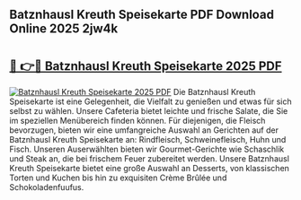 ## Batznhausl Kreuth Speisekarte PDF Download Online 2025 2jw4k

# <h2><a href="http://gcd3ell.nevu.top/?p=Batznhausl+Kreuth+Speisekarte">🔗 👉🔴 Batznhausl Kreuth Speisekarte 2025 PDF</a></h2>

[![Batznhausl Kreuth Speisekarte 2025 PDF](https://i.imgur.com/dBaPXMq.png)](http://gcd3ell.nevu.top/?p=Batznhausl+Kreuth+Speisekarte)
Die Batznhausl Kreuth Speisekarte ist eine Gelegenheit, die Vielfalt zu genießen und etwas für sich selbst zu wählen. Unsere Cafeteria bietet leichte und frische Salate, die Sie im speziellen Menübereich finden können. Für diejenigen, die Fleisch bevorzugen, bieten wir eine umfangreiche Auswahl an Gerichten auf der Batznhausl Kreuth Speisekarte an: Rindfleisch, Schweinefleisch, Huhn und Fisch. Unseren Auserwählten bieten wir Gourmet-Gerichte wie Schaschlik und Steak an, die bei frischem Feuer zubereitet werden. Unsere Batznhausl Kreuth Speisekarte bietet eine große Auswahl an Desserts, von klassischen Torten und Kuchen bis hin zu exquisiten Crème Brûlée und Schokoladenfuufus.
